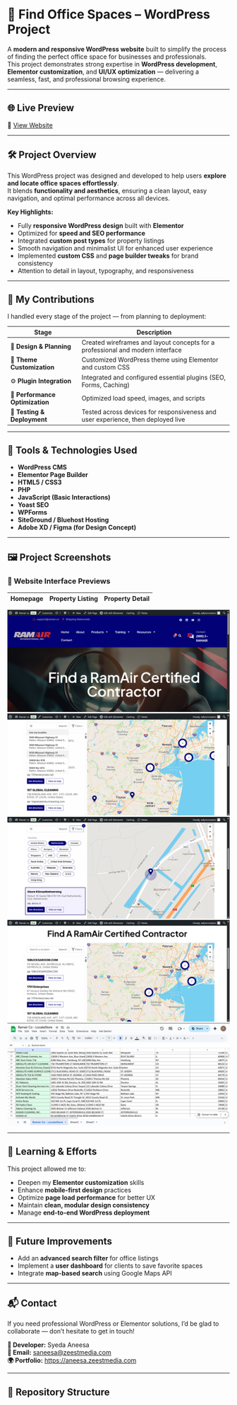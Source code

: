 # 🏢 Find Office Spaces – WordPress Project

A **modern and responsive WordPress website** built to simplify the process of finding the perfect office space for businesses and professionals.  
This project demonstrates strong expertise in **WordPress development**, **Elementor customization**, and **UI/UX optimization** — delivering a seamless, fast, and professional browsing experience.

---

## 🌐 Live Preview
🔗 [View Website](https://boa.ygn.mybluehost.me/website_6c929d9a/find/)

---

## 🛠️ Project Overview

This WordPress project was designed and developed to help users **explore and locate office spaces effortlessly**.  
It blends **functionality and aesthetics**, ensuring a clean layout, easy navigation, and optimal performance across all devices.

**Key Highlights:**
- Fully **responsive WordPress design** built with **Elementor**
- Optimized for **speed and SEO performance**
- Integrated **custom post types** for property listings
- Smooth navigation and minimalist UI for enhanced user experience
- Implemented **custom CSS** and **page builder tweaks** for brand consistency
- Attention to detail in layout, typography, and responsiveness

---

## 💼 My Contributions

I handled every stage of the project — from planning to deployment:

| Stage | Description |
|--------|--------------|
| 🎨 **Design & Planning** | Created wireframes and layout concepts for a professional and modern interface |
| 🧩 **Theme Customization** | Customized WordPress theme using Elementor and custom CSS |
| ⚙️ **Plugin Integration** | Integrated and configured essential plugins (SEO, Forms, Caching) |
| 🧠 **Performance Optimization** | Optimized load speed, images, and scripts |
| 🔐 **Testing & Deployment** | Tested across devices for responsiveness and user experience, then deployed live |

---

## 🧰 Tools & Technologies Used

- **WordPress CMS**
- **Elementor Page Builder**
- **HTML5 / CSS3**
- **PHP**
- **JavaScript (Basic Interactions)**
- **Yoast SEO**
- **WPForms**
- **SiteGround / Bluehost Hosting**
- **Adobe XD / Figma (for Design Concept)**

---

## 🖼️ Project Screenshots

### 🧩 Website Interface Previews

| Homepage | Property Listing | Property Detail |
|-----------|------------------|-----------------|
![About Section](https://github.com/Syedaaneesa/RAMAIR/blob/main/%7B2BD941C5-2B0F-4DDD-9C67-13DD7FD01FCC%7D.png)
![Contact Section](https://github.com/Syedaaneesa/RAMAIR/blob/main/%7BED29F5E9-77FF-4C27-8706-12820792E3E4%7D.png)
![Rooms Section](https://github.com/Syedaaneesa/RAMAIR/blob/main/%7B878390FA-86F6-4473-B70A-AD5BBB591AA3%7D.png)
![Gallery Section](https://github.com/Syedaaneesa/RAMAIR/blob/main/%7BD3ECAFF6-9DD5-4E49-8508-CC4B9990046D%7D.png)
![Home Page](https://github.com/Syedaaneesa/RAMAIR/blob/main/%7B0B264AAE-121E-4745-8191-5FEAB2EFB30B%7D.png)

---

## 🧠 Learning & Efforts

This project allowed me to:
- Deepen my **Elementor customization** skills
- Enhance **mobile-first design** practices
- Optimize **page load performance** for better UX
- Maintain **clean, modular design consistency**
- Manage **end-to-end WordPress deployment**

---

## 🚀 Future Improvements

- Add an **advanced search filter** for office listings  
- Implement a **user dashboard** for clients to save favorite spaces  
- Integrate **map-based search** using Google Maps API  

---

## 📬 Contact
If you need professional WordPress or Elementor solutions, I’d be glad to collaborate — don’t hesitate to get in touch!

**👤 Developer:** Syeda Aneesa  
**📧 Email:** saneesa@zeestmedia.com      
**🌍 Portfolio:** https://aneesa.zeestmedia.com

---
## 📁 Repository Structure

